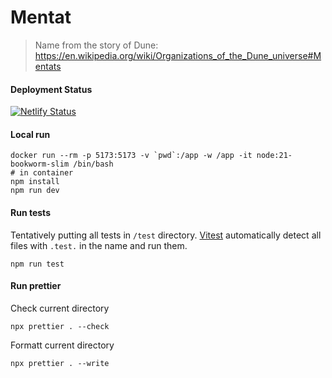 # Mentat
> Name from the story of Dune: https://en.wikipedia.org/wiki/Organizations_of_the_Dune_universe#Mentats

#### Deployment Status
[![Netlify Status](https://api.netlify.com/api/v1/badges/e263382c-0b77-4565-ab77-59171da598f9/deploy-status)](https://app.netlify.com/sites/peaceful-haupia-3d45cd/deploys)

#### Local run
```shell
docker run --rm -p 5173:5173 -v `pwd`:/app -w /app -it node:21-bookworm-slim /bin/bash
# in container
npm install
npm run dev
```

#### Run tests
Tentatively putting all tests in `/test` directory. [Vitest](https://vitest.dev/guide/) automatically detect all files with `.test.` in the name and run them.
```shell
npm run test
```

#### Run prettier 

Check current directory
```shell
npx prettier . --check
```
Formatt current directory 
```shell
npx prettier . --write
```
